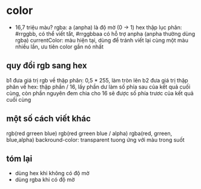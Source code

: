 # color

- 16,7 triệu màu?
rgba: a (anpha) là độ mờ (0 -> 1)
hex thập lục phân: #rrggbb, có thể viết tắt, #rrggbbaa có hỗ trợ anpha (anpha thường dùng rgba)
currentColor: màu hiện tại, dùng để tránh viết lại cùng một màu nhiều lần, ưu tiên color gần nó nhất

## quy đổi rgb sang hex

b1 đưa giá trị rgb về thập phân: 0,5 * 255, làm tròn lên
b2 đưa giá trị thập phân về hex: thập phần / 16, lấy phần dư làm số phía sau của kết quả cuối cùng, 
còn phần nguyên đem chia cho 16 sẽ được số phía trươc của kết quả cuối cùng

## một số cách viết khác

rgb(red grreen blue)
rgb(red grreen blue / alpha)
rgba(red, grreen, blue,alpha)
backround-color: transparent tuong ứng với màu trong suốt

## tóm lại

- dùng hex khi không có độ mờ
- dùng rgba khi có độ mờ
